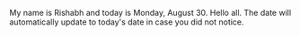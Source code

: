 My name is Rishabh and today is Monday, August 30. Hello all. The date will automatically update to today's date in case you did not notice.
